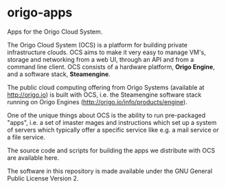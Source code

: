 # origo-apps
Apps for the Origo Cloud System.

The Origo Cloud System (OCS) is a platform for building private infrastructure clouds.
OCS aims to make it very easy to manage VM's, storage and networking from a web UI, through an API and from a command line client.
OCS consists of a hardware platform, **Origo Engine**, and a software stack, **Steamengine**.

The public cloud computing offering from Origo Systems (available at http://origo.io) is built with OCS, i.e. the
Steamengine software stack running on Origo Engines (http://origo.io/info/products/engine).

One of the unique things about OCS is the ability to run pre-packaged "apps", i.e. a set of imaster mages and
instructions which set up a system of servers which typically offer a specific service like e.g. a mail service
or a file service.

The source code and scripts for building the apps we distribute with OCS are available here.

The software in this repository is made available under the GNU General Public License Version 2.